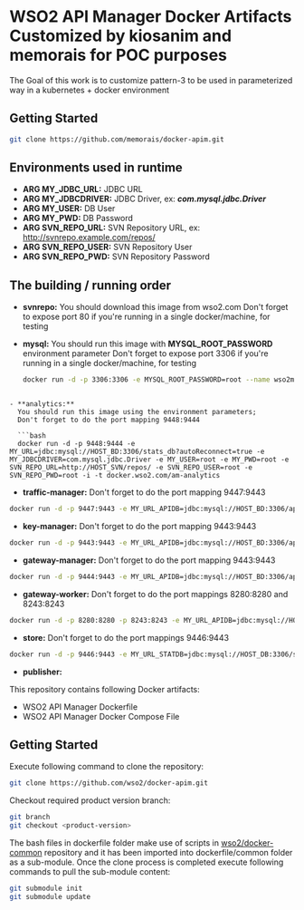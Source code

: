 # WSO2 API Manager Docker Artifacts Customized by kiosanim and memorais for POC purposes

The Goal of this work is to customize pattern-3 to be used in parameterized way in a kubernetes + docker environment

## Getting Started

```bash
git clone https://github.com/memorais/docker-apim.git
```

## Environments used in runtime

- **ARG MY_JDBC_URL:** JDBC URL
- **ARG MY_JDBCDRIVER:** JDBC Driver, ex: ***com.mysql.jdbc.Driver***
- **ARG MY_USER:** DB User
- **ARG MY_PWD:** DB Password
- **ARG SVN_REPO_URL:** SVN Repository URL, ex: http://svnrepo.example.com/repos/
- **ARG SVN_REPO_USER:** SVN Repository User
- **ARG SVN_REPO_PWD:** SVN Repository Password

## The building / running order

- **svnrepo:**
  You should download this image from wso2.com
  Don't forget to expose port 80 if you're running in a single docker/machine, for testing

- **mysql:**
  You should run this image with **MYSQL_ROOT_PASSWORD** environment parameter
  Don't forget to expose port 3306 if you're running in a single docker/machine, for testing

  ```bash
  docker run -d -p 3306:3306 -e MYSQL_ROOT_PASSWORD=root --name wso2mysql wso2/mysqldb
```

- **analytics:**
  You should run this image using the environment parameters;
  Don't forget to do the port mapping 9448:9444

  ```bash
  docker run -d -p 9448:9444 -e MY_URL=jdbc:mysql://HOST_BD:3306/stats_db?autoReconnect=true -e MY_JDBCDRIVER=com.mysql.jdbc.Driver -e MY_USER=root -e MY_PWD=root -e SVN_REPO_URL=http://HOST_SVN/repos/ -e SVN_REPO_USER=root -e SVN_REPO_PWD=root -i -t docker.wso2.com/am-analytics
```
- **traffic-manager:**
  Don't forget to do the port mapping 9447:9443
```bash
docker run -d -p 9447:9443 -e MY_URL_APIDB=jdbc:mysql://HOST_BD:3306/apimgtdb?autoReconnect=true -e MY_URL_USERSDB=jdbc:mysql://HOST_BD:3306/userdb?autoReconnect=true -e MY_URL_REGDB=jdbc:mysql://HOST_BD:3306/regdb?autoReconnect=true -e MY_JDBCDRIVER=com.mysql.jdbc.Driver -e MY_USER=root -e MY_PWD=root -e SVN_REPO_URL=http://HOSTNAME/repos/ -e SVN_REPO_USER=root -e SVN_REPO_PWD=root   --name traffic-manager  -i -t docker.wso2.com/traffic-manager
```

- **key-manager:**
  Don't forget to do the port mapping 9443:9443
```bash
docker run -d -p 9443:9443 -e MY_URL_APIDB=jdbc:mysql://HOST_BD:3306/apimgtdb?autoReconnect=true -e MY_URL_USERSDB=jdbc:mysql://HOST_BD:3306/userdb?autoReconnect=true -e MY_URL_REGDB=jdbc:mysql://HOST_BD:3306/regdb?autoReconnect=true -e MY_JDBCDRIVER=com.mysql.jdbc.Driver -e MY_USER=root -e MY_PWD=root -e SVN_REPO_URL=http://HOSTNAME/repos/ -e SVN_REPO_USER=root -e SVN_REPO_PWD=root   --name keymanager -i -t docker.wso2.com/keymanager
```

- **gateway-manager:**
  Don't forget to do the port mapping 9443:9443
```bash
docker run -d -p 9444:9443 -e MY_URL_APIDB=jdbc:mysql://HOST_BD:3306/apimgtdb?autoReconnect=true -e MY_URL_USERSDB=jdbc:mysql://HOST_BD:3306/userdb?autoReconnect=true -e MY_URL_REGDB=jdbc:mysql://HOST_BD:3306/regdb?autoReconnect=true -e MY_JDBCDRIVER=com.mysql.jdbc.Driver -e MY_USER=root -e MY_PWD=root -e SVN_REPO_URL=http://HOSTNAME/repos/ -e SVN_REPO_USER=root -e SVN_REPO_PWD=root   --name gateway-manager -i -t docker.wso2.com/gateway-manager
```

- **gateway-worker:**
  Don't forget to do the port mappings 8280:8280 and 8243:8243
```bash
docker run -d -p 8280:8280 -p 8243:8243 -e MY_URL_APIDB=jdbc:mysql://HOST_BD:3306/apimgtdb?autoReconnect=true -e MY_URL_USERSDB=jdbc:mysql://HOST_BD:3306/userdb?autoReconnect=true -e MY_URL_REGDB=jdbc:mysql://HOST_BD:3306/regdb?autoReconnect=true -e MY_JDBCDRIVER=com.mysql.jdbc.Driver -e MY_USER=root -e MY_PWD=root -e SVN_REPO_URL=http://HOSTNAME/repos/ -e SVN_REPO_USER=root -e SVN_REPO_PWD=root   --name gateway-worker -i -t docker.wso2.com/gateway-worker
```

- **store:**
  Don't forget to do the port mappings 9446:9443
```bash
docker run -d -p 9446:9443 -e MY_URL_STATDB=jdbc:mysql://HOST_DB:3306/stats_db?autoReconnect=true\&amp;relaxAutoCommit=true -e MY_URL_APIDB=jdbc:mysql://HOST_BD:3306/apimgtdb?autoReconnect=true -e MY_URL_USERSDB=jdbc:mysql://HOST_BD:3306/userdb?autoReconnect=true -e MY_URL_REGDB=jdbc:mysql://HOST_BD:3306/regdb?autoReconnect=true -e MY_JDBCDRIVER=com.mysql.jdbc.Driver -e MY_USER=root -e MY_PWD=root -e SVN_REPO_URL=http://HOSTNAME/repos/ -e SVN_REPO_USER=root -e SVN_REPO_PWD=root   --name store -i -t docker.wso2.com/store
```




- **publisher:**





This repository contains following Docker artifacts:
- WSO2 API Manager Dockerfile
- WSO2 API Manager Docker Compose File

## Getting Started

Execute following command to clone the repository:

```bash
git clone https://github.com/wso2/docker-apim.git
```

Checkout required product version branch:

```bash
git branch
git checkout <product-version>
```

The bash files in dockerfile folder make use of scripts in [wso2/docker-common](https://github.com/wso2/docker-common) repository
and it has been imported into dockerfile/common folder as a sub-module. Once the clone process is completed execute following
commands to pull the sub-module content:

```bash
git submodule init
git submodule update
```
